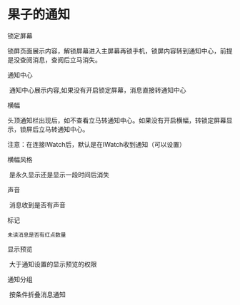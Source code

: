 # 果子的通知

锁定屏幕

​	锁屏页面展示内容，解锁屏幕进入主屏幕再锁手机，锁屏内容转到通知中心，前提是没查阅消息，查阅后立马消失。

通知中心

​	通知中心展示内容,如果没有开启锁定屏幕，消息直接转通知中心

横幅

​	头顶通知栏出现后，如不查看立马转通知中心。如果没有开启横幅，转锁定屏幕显示，锁屏后立马转通知中心。

注意：在连接IWatch后，默认是在IWatch收到通知（可以设置）

横幅风格

​	是永久显示还是显示一段时间后消失

声音

​	消息收到是否有声音

标记

 	未读消息是否有红点数量

显示预览

​	大于通知设置的显示预览的权限

通知分组

​	按条件折叠消息通知